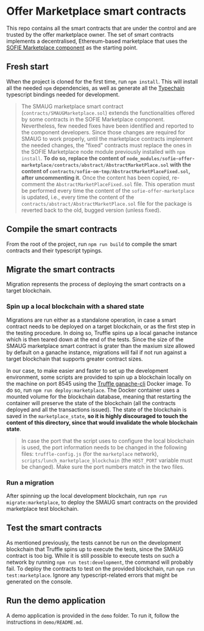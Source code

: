 # Offer Marketplace smart contracts

This repo contains all the smart contracts that are under the control and are trusted by the offer marketplace owner. The set of smart contracts implements a decentralised, Ethereum-based marketplace that uses the [SOFIE Marketplace component](https://github.com/SOFIE-project/Marketplace) as the starting point.

## Fresh start

When the project is cloned for the first time, run `npm install`. This will install all the needed `npm` dependencies, as well as generate all the [Typechain](https://github.com/ethereum-ts/TypeChain) typescript bindings needed for development.

> The SMAUG marketplace smart contract (`contracts/SMAUGMarketplace.sol`) extends the functionalities offered by some contracts in the SOFIE Marketplace component. Nevertheless, few needed fixes have been identified and reported to the component developers. Since those changes are required for SMAUG to work properly, until the marketplace contracts implement the needed changes, the "fixed" contracts must replace the ones in the SOFIE Marketplace node module previously installed with `npm install`. **To do so, replace the content of `node_modules/sofie-offer-marketplace/contracts/abstract/AbstractMarketPlace.sol` with the content of `contracts/sofie-om-tmp/AbstractMarketPlaceFixed.sol`, after uncommenting it.** Once the content has been copied, re-comment the `AbstractMarketPlaceFixed.sol` file. This operation must be performed every time the content of the `sofie-offer-marketplace` is updated, i.e., every time the content of the `contracts/abstract/AbstractMarketPlace.sol` file for the package is reverted back to the old, bugged version (unless fixed).

## Compile the smart contracts

From the root of the project, run `npm run build` to compile the smart contracts and their typescript typings.

## Migrate the smart contracts

Migration represents the process of deploying the smart contracts on a target blockchain.

### Spin up a local blockchain with a shared state

Migrations are run either as a standalone operation, in case a smart contract needs to be deployed on a target blockchain, or as the first step in the testing procedure. In doing so, Truffle spins up a local ganache instance which is then teared down at the end of the tests. Since the size of the SMAUG marketplace smart contract is grater than the maxium size allowed by default on a ganache instance, migrations will fail if not run against a target blockchain that supports greater contract sizes.

In our case, to make easier and faster to set up the development environment, some scripts are provided to spin up a blockchain locally on the machine on port 8545 using the [Truffle ganache-cli](https://hub.docker.com/r/trufflesuite/ganache-cli/) Docker image. To do so, run `npm run deploy:marketplace`. The Docker container uses a mounted volume for the blockchain database, meaning that restarting the container will preserve the state of the blockchain (all the contracts deployed and all the transactions issued). The state of the blockchain is saved in the `marketplace_state`, **so it is highly discouraged to touch the content of this directory, since that would invalidate the whole blockchain state**.

> In case the port that the script uses to configure the local blockchain is used, the port information needs to be changed in the following files: `truffle-config.js` (for the `marketplace` network), `scripts/lunch_marketplace_blockchain` (the `HOST_PORT` variable must be changed). Make sure the port numbers match in the two files.

### Run a migration

After spinning up the local development blockchain, run `npm run migrate:marketplace`, to deploy the SMAUG smart contracts on the provided marketplace test blockchain. 

## Test the smart contracts

As mentioned previously, the tests cannot be run on the development blockchain that Truffle spins up to execute the tests, since the SMAUG contract is too big. While it is still possible to execute tests on such a network by running `npm run test:development`, the command will probably fail. To deploy the contracts to test on the provided blockchain, run `npm run test:marketplace`. Ignore any typescript-related errors that might be generated on the console.

## Run the demo application

A demo application is provided in the `demo` folder. To run it, follow the instructions in `demo/README.md`.